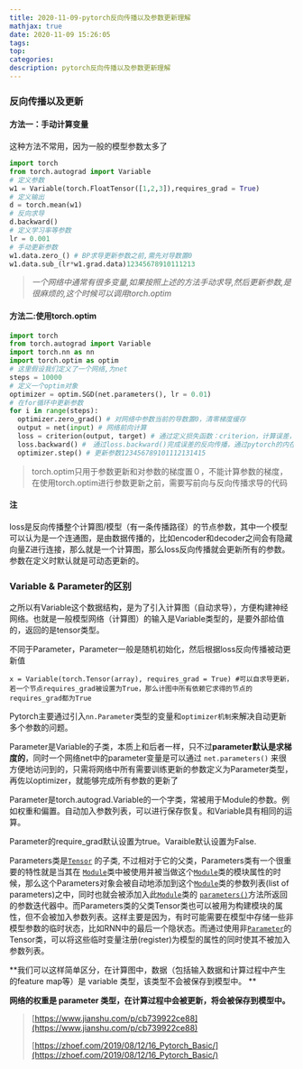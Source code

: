 ```yaml
---
title: 2020-11-09-pytorch反向传播以及参数更新理解
mathjax: true
date: 2020-11-09 15:26:05
tags:
top:
categories:
description: pytorch反向传播以及参数更新理解
---
```


### 反向传播以及更新

#### 方法一：手动计算变量

这种方法不常用，因为一般的模型参数太多了

```python
import torch
from torch.autograd import Variable
# 定义参数
w1 = Variable(torch.FloatTensor([1,2,3]),requires_grad = True)
# 定义输出
d = torch.mean(w1)
# 反向求导
d.backward()
# 定义学习率等参数
lr = 0.001
# 手动更新参数
w1.data.zero_() # BP求导更新参数之前,需先对导数置0
w1.data.sub_(lr*w1.grad.data)12345678910111213
```



> *一个网络中通常有很多变量,如果按照上述的方法手动求导,然后更新参数,是很麻烦的,这个时候可以调用torch.optim*



#### 方法二:使用torch.optim

```python
import torch
from torch.autograd import Variable
import torch.nn as nn
import torch.optim as optim
# 这里假设我们定义了一个网络,为net
steps = 10000
# 定义一个optim对象
optimizer = optim.SGD(net.parameters(), lr = 0.01)
# 在for循环中更新参数
for i in range(steps):
  optimizer.zero_grad() # 对网络中参数当前的导数置0，清零梯度缓存
  output = net(input) # 网络前向计算
  loss = criterion(output, target) # 通过定义损失函数：criterion，计算误差，得到网络的损失值：loss；
  loss.backward() #　通过loss.backward()完成误差的反向传播，通过pytorch的内在机制完成自动求导得到每个参数的梯度。
  optimizer.step() # 更新参数123456789101112131415
```

> torch.optim只用于参数更新和对参数的梯度置０，不能计算参数的梯度，在使用torch.optim进行参数更新之前，需要写前向与反向传播求导的代码



#### 注

loss是反向传播整个计算图/模型（有一条传播路径）的节点参数，其中一个模型可以认为是一个连通图，是由数据传播的，比如encoder和decoder之间会有隐藏向量Z进行连接，那么就是一个计算图，那么loss反向传播就会更新所有的参数。参数在定义时默认就是可动态更新的。



### Variable & Parameter的区别



之所以有Variable这个数据结构，是为了引入计算图（自动求导），方便构建神经网络。也就是一般模型网络（计算图）的输入是Variable类型的，是要外部给值的，返回的是tensor类型。

不同于Parameter，Parameter一般是随机初始化，然后根据loss反向传播被动更新值

```python3
x = Variable(torch.Tensor(array), requires_grad = True) #可以自求导更新，若一个节点requires_grad被设置为True，那么计图中所有依赖它求得的节点的requires_grad都为True
```



Pytorch主要通过引入`nn.Parameter`类型的变量和`optimizer机制`来解决自动更新多个参数的问题。

Parameter是Variable的子类，本质上和后者一样，只不过**parameter默认是求梯度的**，同时一个网络net中的parameter变量是可以通过 `net.parameters()` 来很方便地访问到的，只需将网络中所有需要训练更新的参数定义为Parameter类型，再佐以optimizer，就能够完成所有参数的更新了



Parameter是torch.autograd.Variable的一个字类，常被用于Module的参数。例如权重和偏置。自动加入参数列表，可以进行保存恢复。和Variable具有相同的运算。



Parameter的require_grad默认设置为true。Varaible默认设置为False.



Parameters类是[`Tensor`](https://pytorch.apachecn.org/docs/1.0/tensors.html#torch.Tensor) 的子类, 不过相对于它的父类，Parameters类有一个很重要的特性就是当其在 [`Module`](https://pytorch.apachecn.org/docs/1.0/nn.html#torch.nn.Module)类中被使用并被当做这个[`Module`](https://pytorch.apachecn.org/docs/1.0/nn.html#torch.nn.Module)类的模块属性的时候，那么这个Parameters对象会被自动地添加到这个[`Module`](https://pytorch.apachecn.org/docs/1.0/nn.html#torch.nn.Module)类的参数列表(list of parameters)之中，同时也就会被添加入此[`Module`](https://pytorch.apachecn.org/docs/1.0/nn.html#torch.nn.Module)类的 [`parameters()`](https://pytorch.apachecn.org/docs/1.0/nn.html#torch.nn.Module.parameters)方法所返回的参数迭代器中。而Parameters类的父类Tensor类也可以被用为构建模块的属性，但不会被加入参数列表。这样主要是因为，有时可能需要在模型中存储一些非模型参数的临时状态，比如RNN中的最后一个隐状态。而通过使用非[`Parameter`](https://pytorch.apachecn.org/docs/1.0/nn.html#torch.nn.Parameter)的Tensor类，可以将这些临时变量注册(register)为模型的属性的同时使其不被加入参数列表。



**我们可以这样简单区分，在计算图中，数据（包括输入数据和计算过程中产生的feature map等）是 variable 类型，该类型不会被保存到模型中。 **

**网络的权重是 parameter 类型，在计算过程中会被更新，将会被保存到模型中。**





> [https://www.jianshu.com/p/cb739922ce88](https://www.jianshu.com/p/cb739922ce88)
>
> [https://zhoef.com/2019/08/12/16_Pytorch_Basic/](https://zhoef.com/2019/08/12/16_Pytorch_Basic/)